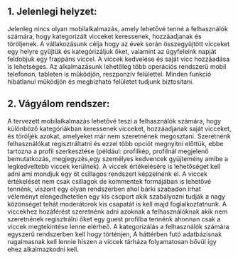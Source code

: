 ## 1. Jelenlegi helyzet:

Jelenleg nincs olyan mobilalkalmazás, amely lehetővé tenné a felhasználók számára, hogy kategorizált vicceket keressenek, 
hozzáadjanak és töröljenek. A vállakozásunk célja hogy az évek során összegyűjtött vicceket egy helyre gyűjtük és 
kategórizáljuk őket, valamint az ügyfeleink napját feldobjuk egy frappáns viccel. A viccek kedvelése és saját vicc 
hozzáadása is lehetséges. Az alkalmazásunk lehetőleg több operációs rendszerű mobil telefonon, tableten is  működjön, 
reszponzív felülettel. Minden funkció hibátlanul működjön és megbízható felületet tudjunk biztosítani.

## 2. Vágyálom rendszer:

A tervezett mobilalkalmazás lehetővé teszi a felhasználók számára, hogy különböző kategóriákban keressenek vicceket, 
hozzáadjanak saját vicceket, és töröljék azokat, amelyeket már nem szeretnének megosztani. Szeretnénk felhasználókat 
regisztráltatni és ezzel több opciót megnyitni előttük, ebbe tartozna a profil szerkesztése (például: profilkép, 
profilnál megjelenő bemutatkozás, megjegyzés,egy személyes kedvencek gyüjtemény amibe a legkedveltebb viccek kerülnek). 
A viccek értékelésére is lehetőséget kell adni ami mondjuk egy öt csillagos rendszert képzelnénk el. A viccek 
értékelését nem csak csillagok de kommentek formájában is lehetővé tennénk, viszont egy olyan rendszerben ahol bárki 
szabadon írhat véleményt elengedhetetlen egy kis csoport akik szabályozni tudják a nagy közönséget tehát  moderátorok 
kis csapatát is kell majd foglalkoztatnunk. A viccekhez hozáférést szeretnénk adni azoknak a felhasználóknak akik nem 
szeretnének regisztrálni őket egy guest profilba tennénk ahonnan csak a viccek megtekintése lenne elérheő. 
A kategorizálás a felhasználók számára  egyszerű rendszerben kell hogy történjen, A háttérben futó adatbázisnak 
rugalmasnak kell lennie hiszen a viccek tárháza folyamatosan bővül így ehez alkalmazkodni kell.
